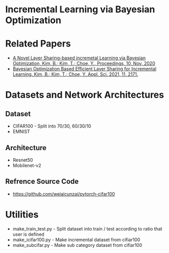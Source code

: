 # Incremental Learning via Bayesian Optimization 

# Related Papers
* [A Novel Layer Sharing-based incremetal Learning via Bayesian Optimization, Kim, B.; Kim, T.; Choe, Y., Proceedings, 10, Nov, 2020](https://sciforum.net/manuscripts/7654/manuscript.pdf)
* [Bayesian Optimization Based Efficient Layer Sharing for Incremental Learning. Kim, B.; Kim, T.; Choe, Y. Appl. Sci. 2021, 11, 2171.](https://www.mdpi.com/2076-3417/11/5/2171)

# Datasets and Network Architectures
## Dataset
* CIFAR100 - Split into 70/30, 60/30/10
* EMNIST

## Architecture
* Resnet50
* Mobilenet-v2

## Refrence Source Code
* https://github.com/weiaicunzai/pytorch-cifar100
  
# Utilities
* make_train_test.py - Split dataset into train / test according to ratio that user is defined
* make_icifar100.py - Make incremental dataset from cifiar100
* make_subcifar.py - Make sub category dataset from cifiar100